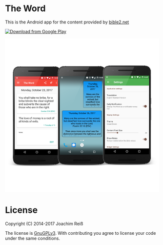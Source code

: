 The Word
=======================
This is the Android app for the content provided by <a href="https://bible2.net">bible2.net</a>

[![Download from Google Play](http://www.android.com/images/brand/android_app_on_play_large.png "Download from Google Play")](https://play.google.com/store/apps/details?id=de.reiss.bible2net.theword)

<a href="https://play.google.com/store/apps/details?id=de.reiss.bible2net.theword"><img src="https://github.com/JoachimR/Bible2net/blob/master/art/github_promo.png"></a>

# License
Copyright (C) 2014-2017 Joachim Reiß

The license is [GnuGPLv3](https://github.com/JoachimR/Bible2net/blob/master/LICENSE). With contributing you agree to license your code under the same conditions.

